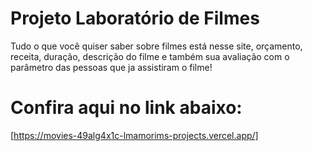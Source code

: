 # Projeto Laboratório de Filmes

Tudo o que você quiser saber sobre filmes está nesse site, orçamento, receita, duração, descrição do filme e 
também sua avaliação com o parâmetro das pessoas que ja assistiram o filme!

# Confira aqui no link abaixo:

[https://movies-49alg4x1c-lmamorims-projects.vercel.app/]
